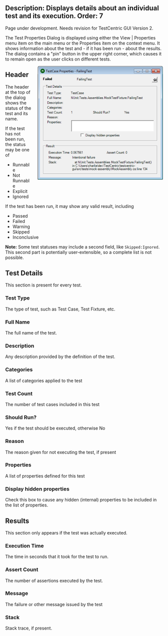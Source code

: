 Description: Displays details about an individual test and its execution.
Order: 7
---
<!-- Page-specific styles -->
<style>
  img {float:right; margin-left: 20px; margin-bottom: 20px; max-width: 400px}
</style>

<div class="notice">
    Page under development. Needs revision for TestCentric GUI Version 2.
</div>

The Test Properties Dialog is displayed using either the View | Properties menu item on the main menu or the Properties item on the context menu. It shows information about the test and - if it has been run - about the results. The dialog contains a "pin" button in the upper right corner, which causes it to remain open as the user clicks on different tests.

![Test Properties](../img/testPropertiesDialog.png)

## Header
The header at the top of the dialog shows the status of the test and its name.

If the test has not been run, the status may be one of

* Runnable
* Not Runnable
* Explicit
* Ignored

If the test has been run, it may show any valid result, including

* Passed
* Failed
* Warning
* Skipped
* Inconclusive

**Note:** Some test statuses may include a second field, like `Skipped:Ignored`. This second part is potentially user-extensible, so a complete list is not possible.

## Test Details

This section is present for every test.

### Test Type

The type of test, such as Test Case, Test Fixture, etc.

### Full Name

The full name of the test.

### Description

Any description provided by the definition of the test.

### Categories

A list of categories applied to the test

### Test Count

The number of test cases included in this test

### Should Run?

Yes if the test should be executed, otherwise No

### Reason

The reason given for not executing the test, if present

### Properties

A list of properties defined for this test

### Display hidden properties

Check this box to cause any hidden (internal) properties to be included in the list of properties.

## Results

This section only appears if the test was actually executed.

### Execution Time

The time in seconds that it took for the test to run.

### Assert Count

The number of assertions executed by the test.

### Message

The failure or other message issued by the test

### Stack

Stack trace, if present.

